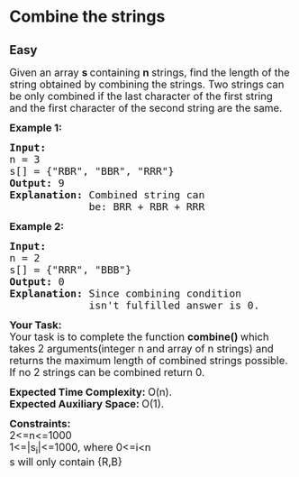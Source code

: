 # Combine the strings
## Easy
<div class="problems_problem_content__Xm_eO"><p><span style="font-size:18px">Given an array <strong>s </strong>containing <strong>n </strong>strings, find the length of the string obtained by combining the strings. Two strings can be only combined if the last character of the first string and the first character of the second string are the same.</span></p>

<p><span style="font-size:18px"><strong>Example 1:</strong></span></p>

<pre><span style="font-size:18px"><strong>Input:
</strong>n = 3
s[] = {"RBR", "BBR", "RRR"}
<strong>Output: </strong>9
<strong>Explanation: </strong>Combined string can 
&nbsp;            be: BRR + RBR + RRR</span></pre>

<p><span style="font-size:18px"><strong>Example 2:</strong></span></p>

<pre><span style="font-size:18px"><strong>Input:
</strong>n = 2
s[] = {"RRR", "BBB"}
<strong>Output: </strong>0
<strong>Explanation: </strong>Since combining condition
&nbsp;            isn't fulfilled answer is 0.</span></pre>

<p><span style="font-size:18px"><strong>Your Task:</strong><br>
Your task is to complete the function&nbsp;<strong>combine()&nbsp;</strong>which takes 2 arguments(integer n and array of n strings) and returns the maximum length of combined strings possible. If no 2 strings can be combined return 0.&nbsp;</span></p>

<p><span style="font-size:18px"><strong>Expected Time Complexity:&nbsp;</strong>O(n).<br>
<strong>Expected Auxiliary Space:&nbsp;</strong>O(1).</span></p>

<p><span style="font-size:18px"><strong>Constraints:</strong><br>
2&lt;=n&lt;=1000<br>
1&lt;=|s<sub>i</sub>|&lt;=1000, where 0&lt;=i&lt;n<br>
s will only contain {R,B}</span></p>
</div>
